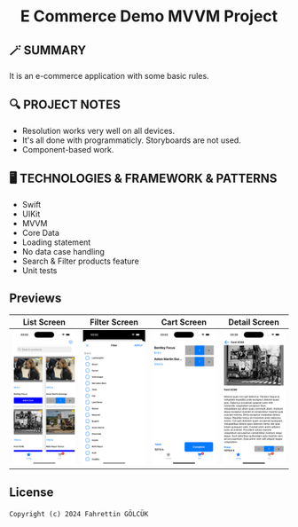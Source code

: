 <h1 align="center">
  E Commerce Demo MVVM Project
</h1>

## 🪄 SUMMARY
It is an e-commerce application with some basic rules.

## 🔍 PROJECT NOTES

- Resolution works very well on all devices.
- It's all done with programmaticly. Storyboards are not used.
- Component-based work.

## 🖥 TECHNOLOGIES & FRAMEWORK & PATTERNS

- Swift
- UIKit
- MVVM
- Core Data
- Loading statement
- No data case handling
- Search & Filter products feature
- Unit tests


## Previews 

| List Screen | Filter Screen | Cart Screen | Detail Screen |
| --- | --- | --- | --- |
| ![Preview](images/3.png) | ![Preview](images/2.png) | ![Preview](images/1.png) | ![Preview](images/4.png) |

## License
```
Copyright (c) 2024 Fahrettin GÖLCÜK
```
